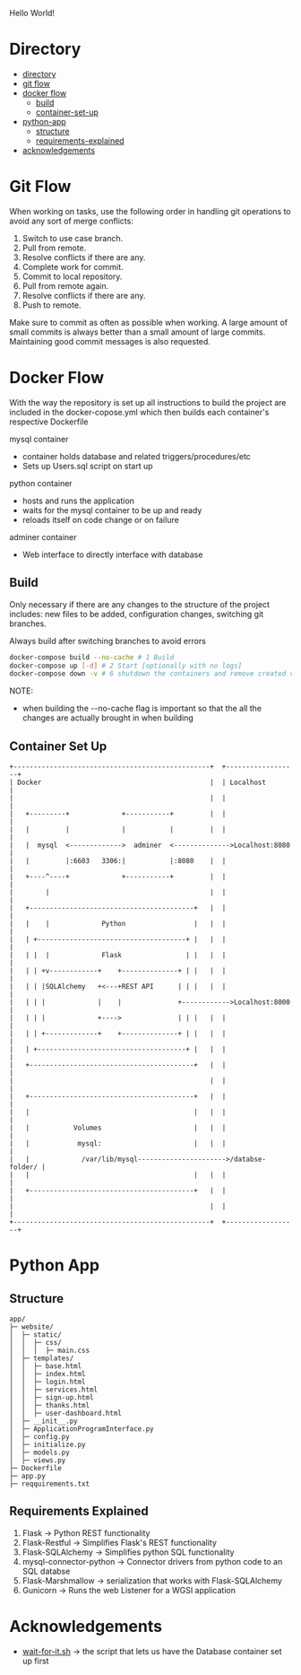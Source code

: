 Hello World!

# Directory

* [directory](https://github.com/TrClark3/comp_350_project#directory)
* [git flow](https://github.com/TrClark3/comp_350_project#git-flow)
* [docker flow](https://github.com/TrClark3/comp_350_project#docker-flow)
	* [build](https://github.com/TrClark3/comp_350_project#build)
	* [container-set-up](https://github.com/TrClark3/comp_350_project#container-set-up)
* [python-app](https://github.com/TrClark3/comp_350_project#python-app)
	* [structure](https://github.com/TrClark3/comp_350_project#structure)
	* [requirements-explained](https://github.com/TrClark3/comp_350_project#requirements-explained)
* [acknowledgements](https://github.com/TrClark3/comp_350_project#acknowledgements)

# Git Flow
When working on tasks, use the following order in handling git operations to avoid any sort of merge conflicts:

1. Switch to use case branch.
2. Pull from remote.
3. Resolve conflicts if there are any.
4. Complete work for commit.
5. Commit to local repository.
6. Pull from remote again.
7. Resolve conflicts if there are any.
8. Push to remote.

Make sure to commit as often as possible when working. A large amount of small commits is always better than a small amount of large commits. Maintaining good commit messages is also requested.


# Docker Flow

With the way the repository is set up all instructions to build the project are included in the docker-copose.yml which then builds each container's respective Dockerfile 


mysql container
- container holds database and related triggers/procedures/etc
- Sets up Users.sql script on start up


python container  
- hosts and runs the application
- waits for the mysql container to be up and ready
- reloads itself on code change or on failure 


adminer container
- Web interface to directly interface with database

## Build
Only necessary if there are any changes to the structure of the project includes: new files to be added, configuration changes, switching git branches. 

Always build after switching branches to avoid errors

``` bash
docker-compose build --no-cache # 1 Build
docker-compose up [-d] # 2 Start [optionally with no logs]
docker-compose down -v # 6 shutdown the containers and remove created volumes
```
NOTE: 
* when building the --no-cache flag is important so that the all the changes are actually brought in when building

## Container Set Up

```ascii
+-------------------------------------------------+  +------------------+
| Docker                                          |  | Localhost        |
|                                                 |  |                  |
|   +---------+             +-----------+         |  |                  |
|   |         |             |           |         |  |                  |
|   |  mysql  <------------->  adminer  <-------------->Localhost:8080  |
|   |         |:6603   3306:|           |:8080    |  |                  |
|   +----^----+             +-----------+         |  |                  |
|        |                                        |  |                  |
|   +-----------------------------------------+   |  |                  |
|   |    |             Python                 |   |  |                  |
|   | +-------------------------------------+ |   |  |                  |
|   | |  |             Flask                | |   |  |                  |
|   | | +v------------+    +--------------+ | |   |  |                  |
|   | | |SQLAlchemy   +<---+REST API      | | |   |  |                  |
|   | | |             |    |              +------------>Localhost:8000  |
|   | | |             +---->              | | |   |  |                  |
|   | | +-------------+    +--------------+ | |   |  |                  |
|   | +-------------------------------------+ |   |  |                  |
|   +-----------------------------------------+   |  |                  |
|                                                 |  |                  |
|   +-----------------------------------------+   |  |                  |
|   |                                         |   |  |                  |
|   |           Volumes                       |   |  |                  |
|   |            mysql:                       |   |  |                  |
|   |             /var/lib/mysql---------------------->/databse-folder/ |
|   |                                         |   |  |                  |
|   +-----------------------------------------+   |  |                  |
|                                                 |  |                  |
+-------------------------------------------------+  +------------------+

```

# Python App

## Structure

```ascii
app/
├─ website/
│  ├─ static/
│  │  ├─ css/
│  │  │  ├─ main.css
│  ├─ templates/
│  │  ├─ base.html
│  │  ├─ index.html
│  │  ├─ login.html
│  │  ├─ services.html
│  │  ├─ sign-up.html
│  │  ├─ thanks.html
│  │  ├─ user-dashboard.html
│  ├─ __init__.py
│  ├─ ApplicationProgramInterface.py
│  ├─ config.py
│  ├─ initialize.py
│  ├─ models.py
│  ├─ views.py
├─ Dockerfile
├─ app.py
├─ reqquirements.txt

```


## Requirements Explained
1. Flask -> Python REST functionality
2. Flask-Restful -> Simplifies Flask's REST functionality
3. Flask-SQLAlchemy -> Simplifies python SQL functionality 
4. mysql-connector-python -> Connector drivers from python code to an SQL databse
5. Flask-Marshmallow -> serialization that works with Flask-SQLAlchemy  
6. Gunicorn -> Runs the web Listener for a WGSI application

# Acknowledgements 
* [wait-for-it.sh](https://github.com/vishnubob/wait-for-it) -> the script that lets us have the Database container set up first
